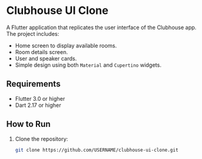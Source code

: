 # Clubhouse UI Clone

A Flutter application that replicates the user interface of the Clubhouse app.  
The project includes:
- Home screen to display available rooms.
- Room details screen.
- User and speaker cards.
- Simple design using both `Material` and `Cupertino` widgets.

## Requirements
- Flutter 3.0 or higher
- Dart 2.17 or higher

## How to Run
1. Clone the repository:
   ```bash
   git clone https://github.com/USERNAME/clubhouse-ui-clone.git
